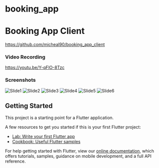 # booking_app
# Booking App Client
https://github.com/micheal90/booking_app_client
### Video Recording
https://youtu.be/Y-qFlO-8Tzc
### Screenshots

![Slide1](https://user-images.githubusercontent.com/26098900/134802777-012a330f-9789-4cf8-a76a-cb359d6fd450.PNG)
![Slide2](https://user-images.githubusercontent.com/26098900/134802779-6d9bf1f0-6d6d-45a6-9ae3-f8b57b3b3f52.PNG)
![Slide3](https://user-images.githubusercontent.com/26098900/134802781-b4a07e86-a657-4fb3-9837-8aa4901aa892.PNG)
![Slide4](https://user-images.githubusercontent.com/26098900/134802783-957ae6c1-d228-44d5-844f-e4dce7e7cc37.PNG)
![Slide5](https://user-images.githubusercontent.com/26098900/134802784-b1ee046d-2999-4f2f-ad6e-78293f857ae0.PNG)
![Slide6](https://user-images.githubusercontent.com/26098900/134802785-c354c41b-4a71-4c33-81e0-5f3fd49fc761.PNG)






## Getting Started

This project is a starting point for a Flutter application.

A few resources to get you started if this is your first Flutter project:

- [Lab: Write your first Flutter app](https://flutter.dev/docs/get-started/codelab)
- [Cookbook: Useful Flutter samples](https://flutter.dev/docs/cookbook)

For help getting started with Flutter, view our
[online documentation](https://flutter.dev/docs), which offers tutorials,
samples, guidance on mobile development, and a full API reference.
